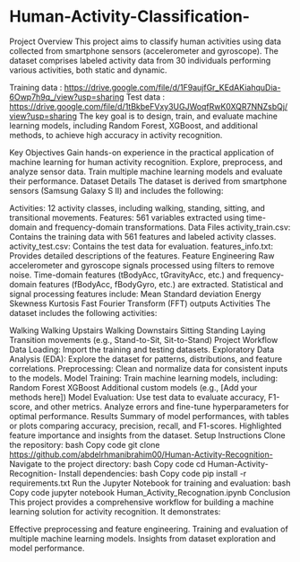 # Human-Activity-Classification-
Project Overview
This project aims to classify human activities using data collected from smartphone sensors (accelerometer and gyroscope). The dataset comprises labeled activity data from 30 individuals performing various activities, both static and dynamic.

Training data : https://drive.google.com/file/d/1F9aujfGr_KEdAKiahquDia-6Owp7h9q_/view?usp=sharing
Test data : https://drive.google.com/file/d/1tBkbeFVxy3UGJWoqfRwK0XQR7NNZsbQj/view?usp=sharing
The key goal is to design, train, and evaluate machine learning models, including Random Forest, XGBoost, and additional methods, to achieve high accuracy in activity recognition.

Key Objectives
Gain hands-on experience in the practical application of machine learning for human activity recognition.
Explore, preprocess, and analyze sensor data.
Train multiple machine learning models and evaluate their performance.
Dataset Details
The dataset is derived from smartphone sensors (Samsung Galaxy S II) and includes the following:

Activities: 12 activity classes, including walking, standing, sitting, and transitional movements.
Features: 561 variables extracted using time-domain and frequency-domain transformations.
Data Files
activity_train.csv: Contains the training data with 561 features and labeled activity classes.
activity_test.csv: Contains the test data for evaluation.
features_info.txt: Provides detailed descriptions of the features.
Feature Engineering
Raw accelerometer and gyroscope signals processed using filters to remove noise.
Time-domain features (tBodyAcc, tGravityAcc, etc.) and frequency-domain features (fBodyAcc, fBodyGyro, etc.) are extracted.
Statistical and signal processing features include:
Mean
Standard deviation
Energy
Skewness
Kurtosis
Fast Fourier Transform (FFT) outputs
Activities
The dataset includes the following activities:

Walking
Walking Upstairs
Walking Downstairs
Sitting
Standing
Laying
Transition movements (e.g., Stand-to-Sit, Sit-to-Stand)
Project Workflow
Data Loading: Import the training and testing datasets.
Exploratory Data Analysis (EDA): Explore the dataset for patterns, distributions, and feature correlations.
Preprocessing: Clean and normalize data for consistent inputs to the models.
Model Training: Train machine learning models, including:
Random Forest
XGBoost
Additional custom models (e.g., [Add your methods here])
Model Evaluation:
Use test data to evaluate accuracy, F1-score, and other metrics.
Analyze errors and fine-tune hyperparameters for optimal performance.
Results
Summary of model performances, with tables or plots comparing accuracy, precision, recall, and F1-scores.
Highlighted feature importance and insights from the dataset.
Setup Instructions
Clone the repository:
bash
Copy code
git clone https://github.com/abdelrhmanibrahim00/Human-Activity-Recognition-
Navigate to the project directory:
bash
Copy code
cd Human-Activity-Recognition-
Install dependencies:
bash
Copy code
pip install -r requirements.txt
Run the Jupyter Notebook for training and evaluation:
bash
Copy code
jupyter notebook Human_Activity_Recognation.ipynb
Conclusion
This project provides a comprehensive workflow for building a machine learning solution for activity recognition. It demonstrates:

Effective preprocessing and feature engineering.
Training and evaluation of multiple machine learning models.
Insights from dataset exploration and model performance.
